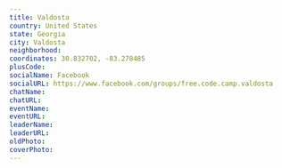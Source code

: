 ```yaml
---
title: Valdosta
country: United States
state: Georgia
city: Valdosta
neighborhood: 
coordinates: 30.832702, -83.278485
plusCode:
socialName: Facebook
socialURL: https://www.facebook.com/groups/free.code.camp.valdosta
chatName:
chatURL:
eventName:
eventURL:
leaderName:
leaderURL:
oldPhoto: 
coverPhoto:
---
```

